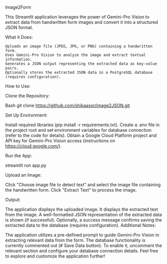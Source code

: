 Image2Form

This Streamlit application leverages the power of Gemini-Pro Vision to extract data from handwritten form images and convert it into a structured JSON format.

What it Does:

    Uploads an image file (JPEG, JPG, or PNG) containing a handwritten form.
    Uses Gemini-Pro Vision to analyze the image and extract textual information.
    Generates a JSON output representing the extracted data as key-value pairs.
    Optionally stores the extracted JSON data in a PostgreSQL database (requires configuration).

How to Use:

Clone the Repository:

Bash
git clone https://github.com/shikaasor/image2JSON.git

Set Up Environment:

Install required libraries (pip install -r requirements.txt).
Create a .env file in the project root and set environment variables for database connection (refer to the code for details).
Obtain a Google Cloud Platform project and API key for Gemini-Pro Vision access (instructions on https://cloud.google.com/).

Run the App:

streamlit run app.py

Upload an Image:

Click "Choose image file to detect text" and select the image file containing the handwritten form.
Click "Extract Text" to process the image.

Output:

The application displays the uploaded image.
It displays the extracted text from the image.
A well-formatted JSON representation of the extracted data is shown (if successful).
Optionally, a success message confirms saving the extracted data to the database (requires configuration).
Additional Notes:

The application utilizes a pre-defined prompt to guide Gemini-Pro Vision in extracting relevant data from the form.
The database functionality is currently commented out (# Save Data button). To enable it, uncomment the relevant section and configure your database connection details.
Feel free to explore and customize the application further!